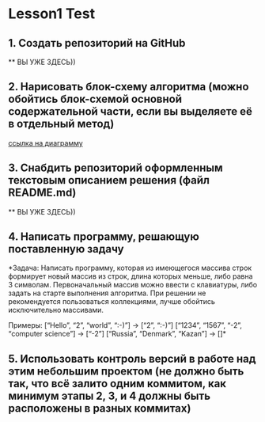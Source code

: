 # Lesson1 Test

## 1. Создать репозиторий на GitHub

** ВЫ УЖЕ ЗДЕСЬ))

## 2. Нарисовать блок-схему алгоритма (можно обойтись блок-схемой основной содержательной части, если вы выделяете её в отдельный метод)

[ссылка на диаграмму](https://drive.google.com/file/d/1zVGTDDEdaTF5V6yYLfK8CESlfnasLUWS/view?usp=sharing)

## 3. Снабдить репозиторий оформленным текстовым описанием решения (файл README.md)

** ВЫ УЖЕ ЗДЕСЬ))

## 4. Написать программу, решающую поставленную задачу

*Задача: Написать программу, которая из имеющегося массива строк формирует новый массив из строк, длина которых меньше, либо равна 3 символам. Первоначальный массив можно ввести с клавиатуры, либо задать на старте выполнения алгоритма. При решении не рекомендуется пользоваться коллекциями, лучше обойтись исключительно массивами.

Примеры:
[“Hello”, “2”, “world”, “:-)”] → [“2”, “:-)”]
[“1234”, “1567”, “-2”, “computer science”] → [“-2”]
[“Russia”, “Denmark”, “Kazan”] → []*

## 5. Использовать контроль версий в работе над этим небольшим проектом (не должно быть так, что всё залито одним коммитом, как минимум этапы 2, 3, и 4 должны быть расположены в разных коммитах)
